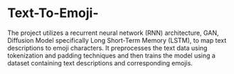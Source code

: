 # Text-To-Emoji-
The project utilizes a recurrent neural network (RNN) architecture, GAN, Diffusion Model specifically Long Short-Term Memory (LSTM), to map text descriptions to emoji characters. It preprocesses the text data using tokenization and padding techniques and then trains the model using a dataset containing text descriptions and corresponding emojis.
